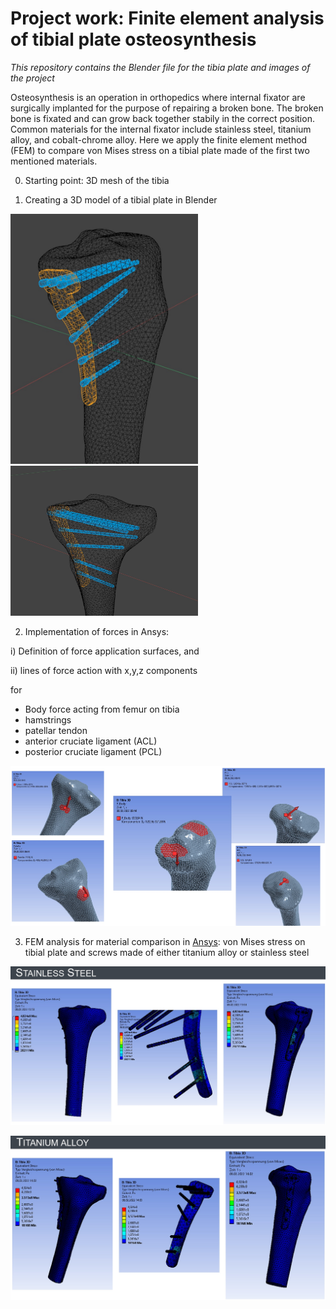 # **Project work: Finite element analysis of tibial plate osteosynthesis**
*This repository contains the Blender file for the tibia plate and images of the project*

Osteosynthesis is an operation in orthopedics where internal fixator are surgically implanted for the purpose of repairing a broken bone. The broken bone is fixated and can grow back together stabily in the correct position. Common materials for the internal fixator include stainless steel, titanium alloy, and cobalt-chrome alloy. Here we apply the finite element method (FEM) to compare von Mises stress on a tibial plate made of the first two mentioned materials.

0) Starting point: 3D mesh of the tibia

1) Creating a 3D model of a tibial plate in Blender

<img src="./img/tibia_plate_medial.jpg" alt="tibia_plate_model_medial" width="300" height="400"/>

<img src="./img/tibia_plate_frontolateral.jpg" alt="tibia_plate_model_frontolateral" width="300" height="240"/>

2) Implementation of forces in Ansys:

i) Definition of force application surfaces, and 

ii) lines of force action with x,y,z components

for
-  Body force acting from femur on tibia
- hamstrings
- patellar tendon
- anterior cruciate ligament (ACL) 
- posterior cruciate ligament (PCL)

![tibia_forces](img/forces.jpg)

3) FEM analysis for material comparison in [Ansys](https://www.ansys.com/): von Mises stress on tibial plate and screws made of either titanium alloy or stainless steel

![fem_stainless_steel](img/stainless_steel.jpg)

![fem_titanium_alloy](img/titanium_alloy.jpg)